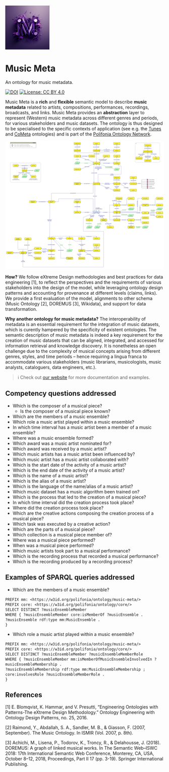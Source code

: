 <p align="left">
<img src="website/static/img/musicmeta_logo.png" width="140">
</p>

# Music Meta

An ontology for music metadata.

[![DOI](https://zenodo.org/badge/372536364.svg)](https://zenodo.org/badge/latestdoi/372536364)
[![License: CC BY 4.0](https://img.shields.io/badge/License-CC_BY_4.0-lightgrey.svg)](https://creativecommons.org/licenses/by/4.0/)

Music Meta is a **rich** and **flexible** semantic model to describe **music metadata** related to artists, compositions, performances, recordings, broadcasts, and links. Music Meta provides an **abstraction** layer to represent (Western) music metadata across different genres and periods, for various stakeholders and music datasets. The ontology is thus designed to be specialised to the specific contexts of application (see e.g. the [Tunes](https://github.com/polifonia-project/tunes-ontology/tree/main) and [CoMeta](https://github.com/polifonia-project/cometa-ontology) ontologies) and is part of the [Polifonia Ontology Network](https://github.com/polifonia-project/ontology-network).

![overview](diagrams/music_meta.png)

**How?** We follow eXtreme Design methodologies and best practices for data engineering [1], to reflect the perspectives and the requirements of various stakeholders into the design of the model, while leveraging ontology design patterns and accounting for provenance at different levels (claims, links). We provide a first evaluation of the model, alignments to other schema (Music Ontology [2], DOREMUS [3], Wikidata), and support for data transformation.

**Why another ontology for music metadata?** The interoperability of metadata is an essential requirement for the integration of music datasets, which is curently hampered by the specificity of existent ontologies. The semantic description of music metadata is indeed a key requirement for the creation of music datasets that can be aligned, integrated, and accessed for information retrieval and knowledge discovery. It is nonetheless an open challenge due to the complexity of musical concepts arising from different genres, styles, and time periods – hence requiring a lingua franca to accommodate various stakeholders (music librarians, musicologists, music analysts, cataloguers, data engineers, etc.).

> :information_source: Check out [our website](https://polifonia-project.github.io/music-meta-ontology/) for more documentation and examples.

<!-- ![Overview of Music Meta](diagrams/music_meta.png) -->

## Competency questions addressed

- Which is the composer of a musical piece?
  -  Is the composer of a musical piece known?
-  Which are the members of a music ensemble?
-  Which role a music artist played within a music ensemble?
-  In which time interval has a music artist been a member of a music ensemble?
-  Where was a music ensemble formed?
-  Which award was a music artist nominated for?
-  Which award was received by a music artist?
-  Which music artists has a music artist been influenced by?
-  Which music artist has a music artist collaborated with?
-  Which is the start date of the activity of a music artist?
-  Which is the end date of the activity of a music artist?
-  Which is the name of a music artist?
-  Which is the alias of a music artist?
-  Which is the language of the name/alias of a music artist?
-  Which music dataset has a music algorithm been trained on?
-  Which is the process that led to the creation of a musical piece?
-  In which time interval did the creation process took place?
-  Where did the creation process took place?
-  Which are the creative actions composing the creation process of a musical piece?
-  Which task was executed by a creative action?
-  Which are the parts of a musical piece?
-  Which collection is a musical piece member of?
-  Where was a musical piece performed?
-  When was a musical piece performed?
- Which music artists took part to a musical performance?
- Which is the recording process that recorded a musical performance?
- Which is the recording produced by a recording process?
  
  
## Examples of SPARQL queries addressed
- Which are the members of a music ensemble?
```
PREFIX mm: <https://w3id.org/polifonia/ontology/music-meta/>
PREFIX core: <https://w3id.org/polifonia/ontology/core/>
SELECT DISTINCT ?musicEnsembleMember
WHERE { ?musicEnsembleMember core:isMemberOf ?musicEnsemble .
?musicEnsemble rdf:type mm:MusicEnsemble .
}
```

- Which role a music artist played within a music ensemble?
```
PREFIX mm: <https://w3id.org/polifonia/ontology/music-meta/>
PREFIX core: <https://w3id.org/polifonia/ontology/core/>
SELECT DISTINCT ?musicEnsembleMember ?musicEnsembleMemberRole
WHERE { ?musicEnsembleMember mm:isMemberOfMusicEnsembleInvolvedIn ?musicEnsembleMembership .
?musicEnsembleMembership rdf:type mm:MusicEnsembleMembership ;
core:involvesRole ?musicEnsembleMemberRole .
}
```

## References

[1] E. Blomqvist, K. Hammar, and V. Presutti, “Engineering Ontologies with Patterns-The eXtreme Design Methodology.” Ontology Engineering with Ontology Design Patterns, no. 25, 2016.

[2] Raimond, Y., Abdallah, S. A., Sandler, M. B., & Giasson, F. (2007, September). The Music Ontology. In ISMIR (Vol. 2007, p. 8th).

[3] Achichi, M., Lisena, P., Todorov, K., Troncy, R., & Delahousse, J. (2018). DOREMUS: A graph of linked musical works. In The Semantic Web–ISWC 2018: 17th International Semantic Web Conference, Monterey, CA, USA, October 8–12, 2018, Proceedings, Part II 17 (pp. 3-19). Springer International Publishing.